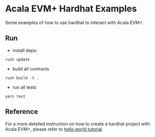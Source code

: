# Acala EVM+ Hardhat Examples
Some examples of how to use hardhat to interact with Acala EVM+.

## Run
- install deps:
```
rush update 
```

- build all contracts
```
rush build -t .
```

- run all tests
```
yarn test
```

## Reference
For a more detailed instruction on how to create a hardhat project with Acala EVM+, please refer to [hello world tutorial](https://github.com/AcalaNetwork/hardhat-tutorials)